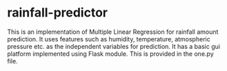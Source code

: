 # rainfall-predictor
This is an implementation of Multiple Linear Regression for rainfall amount prediction.
It uses features such as humidity, temperature, atmospheric pressure etc. as the independent
variables for prediction.
It has a basic gui platform implemented using Flask module. This is provided in the one.py file.
